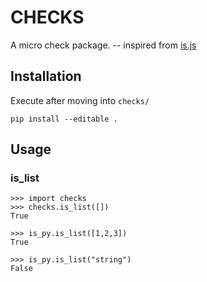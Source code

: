 # CHECKS

A micro check package. -- inspired from [is.js](https://github.com/arasatasaygin/is.js)


## Installation


Execute after moving into `checks/`
```
pip install --editable .
```

## Usage

### is_list

```
>>> import checks
>>> checks.is_list([])
True

>>> is_py.is_list([1,2,3])
True

>>> is_py.is_list("string")
False
```
